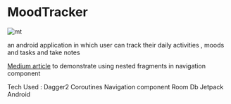 # MoodTracker

![mt](https://user-images.githubusercontent.com/54987308/170805647-f1acf72c-f286-4a15-bd5f-7e03effaa5b1.gif)



an android application in which user can track their daily activities , moods and tasks and take notes

[Medium article](https://lazycoder21.medium.com/android-jetpack-navigation-in-multi-modular-apps-50b240a00dff) to demonstrate using nested fragments in navigation component

Tech Used : 
  Dagger2
  Coroutines
  Navigation component
  Room Db
  Jetpack Android
